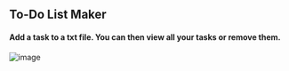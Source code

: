 ## To-Do List Maker

#### Add a task to a txt file. You can then view all your tasks or remove them.

![image](https://user-images.githubusercontent.com/120993360/233974104-8e02a486-f66e-489b-8d7d-ec67ec2259c9.png)
